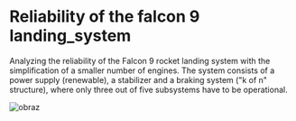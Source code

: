 # Reliability of the falcon 9 landing_system
Analyzing the reliability of the Falcon 9 rocket landing system with the simplification of a smaller number of engines. The system consists of a power supply (renewable), a stabilizer and a braking system ("k of n" structure), where only three out of five subsystems have to be operational.

![obraz](https://user-images.githubusercontent.com/71228831/145395789-7e7f472f-93f4-470e-8ed8-ebd804ac5fc3.png)
